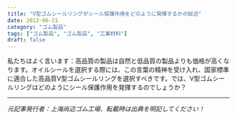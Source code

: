 ```yaml
---
title: "V型ゴムシールリングがシール保護作用をどのように発揮するかの総述"
date: 2013-06-21
category: "ゴム製品"
tags: ["ゴム製品", "ゴム製品", "工業材料"]
draft: false
---
```


私たちはよく言います：高品質の製品は自然と低品質の製品よりも価格が高くなります。オイルシールを選択する際には、この言葉の精神を受け入れ、国家標準に適合した高品質V型ゴムシールリングを選択すべきです。では、V型ゴムシールリングはどのようにシール保護作用を発揮するのでしょうか？

---

*元記事発行者：上海尚迈ゴム工場、転載時は出典を明記してください！*